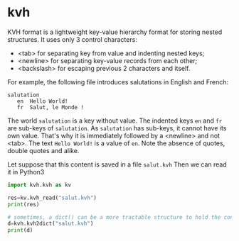# kvh

KVH format is a lightweight key-value hierarchy format for storing nested structures.
It uses only 3 control characters:

 - \<tab\> for separating key from value and indenting nested keys;
 - \<newline\> for separating key-value records from each other;
 - \<backslash\> for escaping previous 2 characters and itself.
 
 For example, the following file introduces salutations in English and French:
 
 ```
 salutation
	en	Hello World!
	fr	Salut, le Monde !
 ```
 
The world `salutation` is a key without value. The indented keys `en` and `fr` are sub-keys of `salutation`. As `salutation` has sub-keys, it cannot have its own value. That's why it is immediately followed by a \<newline\> and not \<tab\>. The text `Hello World!` is a value of `en`. Note the absence of quotes, double quotes and alike.

Let suppose that this content is saved in a file `salut.kvh`
Then we can read it in Python3

```python
import kvh.kvh as kv

res=kv.kvh_read("salut.kvh")
print(res)

# sometimes, a dict() can be a more tractable structure to hold the content
d=kvh.kvh2dict("salut.kvh")
print(d)
```
